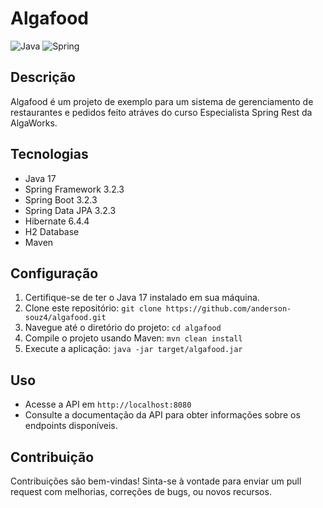 # Algafood

![Java](https://img.shields.io/badge/Java-17-blue)
![Spring](https://img.shields.io/badge/Spring-3.2.3-green)

## Descrição
Algafood é um projeto de exemplo para um sistema de gerenciamento de restaurantes e pedidos feito atráves do curso Especialista Spring Rest da AlgaWorks.

## Tecnologias
- Java 17
- Spring Framework 3.2.3
- Spring Boot 3.2.3
- Spring Data JPA 3.2.3
- Hibernate 6.4.4
- H2 Database
- Maven

## Configuração
1. Certifique-se de ter o Java 17 instalado em sua máquina.
2. Clone este repositório: `git clone https://github.com/anderson-souz4/algafood.git`
3. Navegue até o diretório do projeto: `cd algafood`
4. Compile o projeto usando Maven: `mvn clean install`
5. Execute a aplicação: `java -jar target/algafood.jar`

## Uso
- Acesse a API em `http://localhost:8080`
- Consulte a documentação da API para obter informações sobre os endpoints disponíveis.

## Contribuição
Contribuições são bem-vindas! Sinta-se à vontade para enviar um pull request com melhorias, correções de bugs, ou novos recursos.


